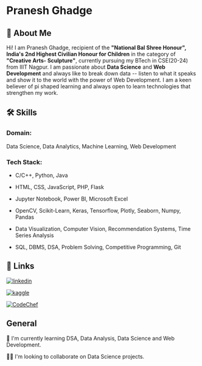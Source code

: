 # Pranesh Ghadge
## 🚀 About Me

Hi! I am Pranesh Ghadge, recipient of the **"National Bal Shree Honour", India's 2nd Highest Civilian Honour for Children** in the category of **"Creative Arts- Sculpture"**, currently pursuing my BTech in CSE(20-24) from IIIT Nagpur. I am passionate about **Data Science** and **Web Development** and always like to break down data -- listen to what it speaks and show it to the world with the power of Web Development. I am a keen believer of pi shaped learning and always open to learn technologies that strengthen my work.


## 🛠 Skills

### Domain: 
Data Science, Data Analytics, Machine Learning, Web Development

### Tech Stack:
- C/C++, Python, Java
- HTML, CSS, JavaScript, PHP, Flask
- Jupyter Notebook, Power BI, Microsoft Excel

- OpenCV, Scikit-Learn, Keras, Tensorflow, Plotly, Seaborn, Numpy, Pandas  
- Data Visualization, Computer Vision, Recommendation Systems, Time Series Analysis
- SQL, DBMS, DSA, Problem Solving, Competitive Programming, Git


## 🔗 Links

[![linkedin](https://img.shields.io/badge/linkedin-0A66C2?style=for-the-badge&logo=linkedin&logoColor=white)](https://www.linkedin.com/in/pranesh-ghadge-2b8036206/)

[![kaggle](https://img.shields.io/badge/Kaggle-20BEFF?style=for-the-badge&logo=Kaggle&logoColor=white)](https://www.kaggle.com/praneshghadge)

[![CodeChef](https://img.shields.io/badge/-CodeChef-5B4638?style=for-the-badge&logo=CodeChef&logoColor=white)](https://www.codechef.com/users/pranesh_25)


## General

🧠 I'm currently learning DSA, Data Analysis, Data Science and Web Development.

👯‍♀️ I'm looking to collaborate on Data Science projects.
